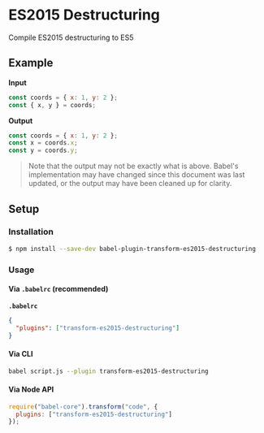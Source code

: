 # ES2015 Destructuring

Compile ES2015 destructuring to ES5

## Example

**Input**

```js
const coords = { x: 1, y: 2 };
const { x, y } = coords;
```

**Output**

```js
const coords = { x: 1, y: 2 };
const x = coords.x;
const y = coords.y;
```

> Note that the output may not be exactly what is above. Babel's implementation
> may have changed since this document was last updated, or the output may have
> been cleaned up for clarity.

## Setup

### Installation

```sh
$ npm install --save-dev babel-plugin-transform-es2015-destructuring
```

### Usage

#### Via `.babelrc` (recommended)

**`.babelrc`**

```json
{
  "plugins": ["transform-es2015-destructuring"]
}
```

#### Via CLI

```sh
babel script.js --plugin transform-es2015-destructuring
```

#### Via Node API

```js
require("babel-core").transform("code", {
  plugins: ["transform-es2015-destructuring"]
});
```
